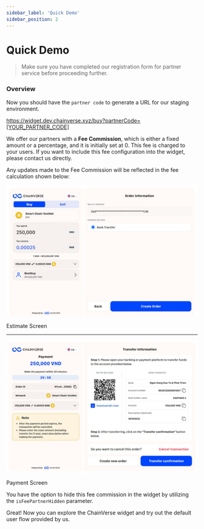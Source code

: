 ```yaml
---
sidebar_label: 'Quick Demo'
sidebar_position: 2
---
```


# Quick Demo

> Make sure you have completed our registration form for partner service before proceeding further.

### Overview

Now you should have the `partner code` to generate a URL for our staging environment.

https://widget.dev.chainverse.xyz/buy?partnerCode=[YOUR_PARTNER_CODE]

We offer our partners with a **Fee Commission**, which is either a fixed amount or a percentage, and it is initially set at 0. This fee is charged to your users. If you want to include this fee configuration into the widget, please contact us directly.

Any updates made to the Fee Commission will be reflected in the fee calculation shown below:

<p align="center">
  <img src="/img/buy_estimate.jpeg" alt="Buy Estimate" width="600"/>
  <figcaption>Estimate Screen</figcaption>
</p>

<hr></hr>

<p align="center">
  <img src="/img/buy_payment.jpeg" alt="Buy Payment" width="600"/>
  <figcaption>Payment Screen</figcaption>
</p>

You have the option to hide this fee commission in the widget by utilizing the `isFeePartnerHidden` parameter.

Great! Now you can explore the ChainVerse widget and try out the default user flow provided by us.


